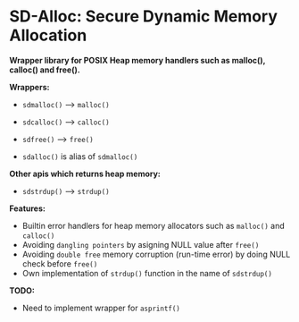 
# SD-Alloc: Secure Dynamic Memory Allocation

**Wrapper library for POSIX Heap memory handlers such as malloc(), calloc() and free().**

**Wrappers:**
- ```sdmalloc()``` --> ```malloc()```
- ```sdcalloc()``` --> ```calloc()```
- ```sdfree()```   --> ```free()```

- ```sdalloc()``` is alias of ```sdmalloc()```


**Other apis which returns heap memory:**
- ```sdstrdup()``` --> ```strdup()```


**Features:**
- Builtin error handlers for heap memory allocators such as ```malloc()``` and ```calloc()```
- Avoiding ```dangling pointers``` by asigning NULL value after ```free()```
- Avoiding ```double free``` memory corruption (run-time error) by doing NULL check before ```free()```
- Own implementation of ```strdup()``` function in the name of ```sdstrdup()```


**TODO:**
- Need to implement wrapper for ```asprintf()```

